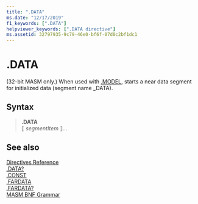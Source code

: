 ```yaml
---
title: ".DATA"
ms.date: "12/17/2019"
f1_keywords: [".DATA"]
helpviewer_keywords: [".DATA directive"]
ms.assetid: 32797935-9c79-46e0-bf6f-07d0c2bf1dc1
---
```

# .DATA

 (32-bit MASM only.) When used with [.MODEL](dot-model.md), starts a near data segment for initialized data (segment name _DATA).

## Syntax

> **.DATA**\
> ⟦ *segmentItem* ⟧...

## See also

[Directives Reference](directives-reference.md)\
[.DATA?](dot-data-q.md)\
[.CONST](dot-const.md)\
[.FARDATA](dot-fardata.md)\
[.FARDATA?](dot-fardata-q.md)\
[MASM BNF Grammar](masm-bnf-grammar.md)

